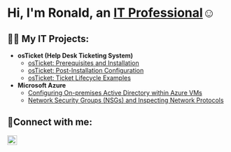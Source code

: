 <h1>Hi, I'm Ronald, an <a href="https://linkedin.com/in/ronaldwells97">IT Professional</a>☺</h1>

<h2>👨‍💻 My IT Projects:</h2>

- <b>osTicket (Help Desk Ticketing System)</b>
  - [osTicket: Prerequisites and Installation](https://github.com/RonWells97/osticket-prereqs)
  - [osTicket: Post-Installation Configuration](https://github.com/RonWells97/post-install-config)
  - [osTicket: Ticket Lifecycle Examples](https://github.com/RonWells97/ticket-lifecycle)
- <b>Microsoft Azure</b>
  - [Configuring On-premises Active Directory within Azure VMs](https://github.com/RonWells97/configure-ad)
  - [Network Security Groups (NSGs) and Inspecting Network Protocols](https://github.com/RonWells97/azure-network-protocols)

<h2>🤳Connect with me:</h2>

[<img align="left" alt="Ronald | LinkedIn" width="22px" src="https://cdn.jsdelivr.net/npm/simple-icons@v3/icons/linkedin.svg" />][linkedin]

[linkedin]: https://linkedin.com/in/ronaldwells97
